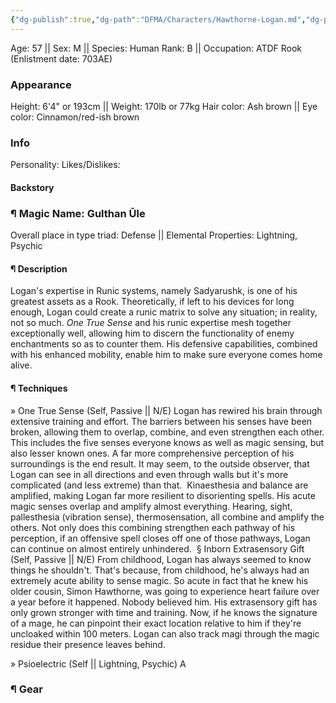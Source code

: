 ```yaml
---
{"dg-publish":true,"dg-path":"DFMA/Characters/Hawthorne-Logan.md","dg-permalink":"DFMA/Characters/Hawthorne-Logan","permalink":"/DFMA/Characters/Hawthorne-Logan/"}
---
```


Age: 57 || Sex: M || Species: Human
Rank: B || Occupation: ATDF Rook (Enlistment date: 703AE)
### Appearance 
Height: 6'4" or 193cm || Weight: 170lb or 77kg
Hair color: Ash brown || Eye color: Cinnamon/red-ish brown


### Info

Personality: 
Likes/Dislikes:

#### Backstory





### ¶ Magic Name: Gulthan Ūle
Overall place in type triad: Defense || Elemental Properties: Lightning, Psychic
#### ¶ Description
Logan's expertise in Runic systems, namely Sadyarushk, is one of his greatest assets as a Rook. Theoretically, if left to his devices for long enough, Logan could create a runic matrix to solve any situation; in reality, not so much.
*One True Sense* and his runic expertise mesh together exceptionally well, allowing him to discern the functionality of enemy enchantments so as to counter them. 
His defensive capabilities, combined with his enhanced mobility, enable him to make sure everyone comes home alive.
#### ¶ Techniques
» One True Sense (Self, Passive || N/E)
	Logan has rewired his brain through extensive training and effort. The barriers between his senses have been broken, allowing them to overlap, combine, and even strengthen each other. This includes the five senses everyone knows as well as magic sensing, but also lesser known ones.
	A far more comprehensive perception of his surroundings is the end result. It may seem, to the outside observer, that Logan can see in all directions and even through walls but it's more complicated (and less extreme) than that.
	­
	Kinaesthesia and balance are amplified, making Logan far more resilient to disorienting spells. His acute magic senses overlap and amplify almost everything. Hearing, sight, pallesthesia (vibration sense), thermosensation, all combine and amplify the others.
	Not only does this combining strengthen each pathway of his perception, if an offensive spell closes off one of those pathways, Logan can continue on almost entirely unhindered.
	­
	§ Inborn Extrasensory Gift (Self, Passive || N/E)
		From childhood, Logan has always seemed to know things he shouldn't. That's because, from childhood, he's always had an extremely acute ability to sense magic. So acute in fact that he knew his older cousin, Simon Hawthorne, was going to experience heart failure over a year before it happened.
		Nobody believed him.
		His extrasensory gift has only grown stronger with time and training. Now, if he knows the signature of a mage, he can pinpoint their exact location relative to him if they're uncloaked within 100 meters. Logan can also track magi through the magic residue their presence leaves behind.

» Psioelectric  (Self || Lightning, Psychic)
	A
	



### ¶ Gear
